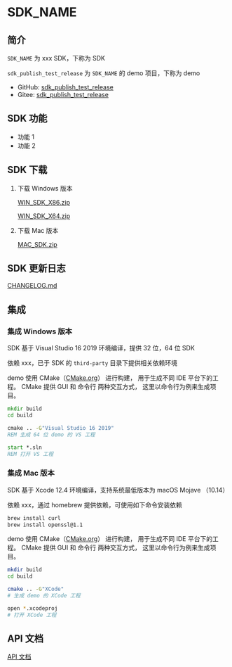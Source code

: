 # SDK_NAME

## 简介

`SDK_NAME` 为 xxx SDK，下称为 SDK

`sdk_publish_test_release` 为 `SDK_NAME` 的 demo 项目，下称为 demo

* GitHub: [sdk_publish_test_release](https://github.com/[organization]/[project])
* Gitee: [sdk_publish_test_release](https://gitee.com/[organization]/[project])

## SDK 功能

* 功能 1
* 功能 2

## SDK 下载

1. 下载 Windows 版本

    [WIN_SDK_X86.zip](http://xxx.xxx.xxx/download/WIN_SDK_X86.zip)

    [WIN_SDK_X64.zip](http://xxx.xxx.xxx/download/WIN_SDK_X64.zip)

1. 下载 Mac 版本

    [MAC_SDK.zip](http://xxx.xxx.xxx/download/MAC_SDK.zip)

## SDK 更新日志

[CHANGELOG.md](CHANGELOG.md)

## 集成

### 集成 Windows 版本

SDK 基于 Visual Studio 16 2019 环境编译，提供 32 位，64 位 SDK

依赖 xxx，已于 SDK 的 `third-party` 目录下提供相关依赖环境

demo 使用 CMake（[CMake.org](https://cmake.org/)） 进行构建，
用于生成不同 IDE 平台下的工程。
CMake 提供 GUI 和 命令行 两种交互方式，
这里以命令行为例来生成项目。

```bat
mkdir build
cd build

cmake .. -G"Visual Studio 16 2019"
REM 生成 64 位 demo 的 VS 工程

start *.sln
REM 打开 VS 工程
```

### 集成 Mac 版本

SDK 基于 Xcode 12.4 环境编译，支持系统最低版本为 macOS Mojave （10.14）

依赖 xxx，通过 homebrew 提供依赖，可使用如下命令安装依赖

```bash
brew install curl
brew install openssl@1.1
```

demo 使用 CMake（[CMake.org](https://cmake.org/)） 进行构建，
用于生成不同 IDE 平台下的工程。
CMake 提供 GUI 和 命令行 两种交互方式，
这里以命令行为例来生成项目。

```bash
mkdir build
cd build

cmake .. -G"XCode"
# 生成 demo 的 XCode 工程

open *.xcodeproj
# 打开 XCode 工程
```

## API 文档

[API 文档](https://xxx.xxx.xxx/doc/latest/index.html)
